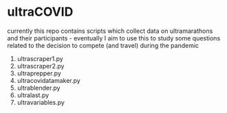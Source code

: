 # ultraCOVID

currently this repo contains scripts which collect data on ultramarathons and their participants - eventually I aim to use this to study some questions related to the decision to compete (and travel) during the pandemic

1. ultrascraper1.py
2. ultrascraper2.py
3. ultraprepper.py
4. ultracovidatamaker.py
5. ultrablender.py
6. ultralast.py
7. ultravariables.py

